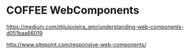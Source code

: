 # COFFEE WebComponents

https://medium.com/@luisvieira_gmr/understanding-web-components-d051baa66019

http://www.sitepoint.com/responsive-web-components/

